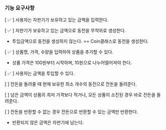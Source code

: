 ### 기능 요구사항

[ ✅ ] 사용자는 자판기가 보유하고 있는 금액을 입력한다.

[ ✅ ] 자판기가 보유하고 있는 금액으로 동전을 무작위로 생성한다.

- 투입금액으로 동전을 생성하지 않는다. == Coin클래스로 동전을 생성한다.

[ ✅ ] 상품명, 가격, 수량을 입력하여 상품을 추가할 수 있다.

- 상품 가격은 100원부터 시작하며, 10원으로 나누어떨어져야 한다.

[ ✅ ] 사용자는 금액을 투입할 수 있다.

[ ] 잔돈을 돌려줄 때 현재 보유한 최소 개수의 동전으로 잔돈을 돌려준다.

[ ] 남은 금액이 상품의 최저 가격보다 적거나, 모든 상품이 소진된 경우 바로 잔돈을 돌려준다.

[ ] 잔돈을 반환할 수 없는 경우 잔돈으로 반환할 수 있는 금액만 반환한다.

- 반환되지 않은 금액은 자판기에 남는다.